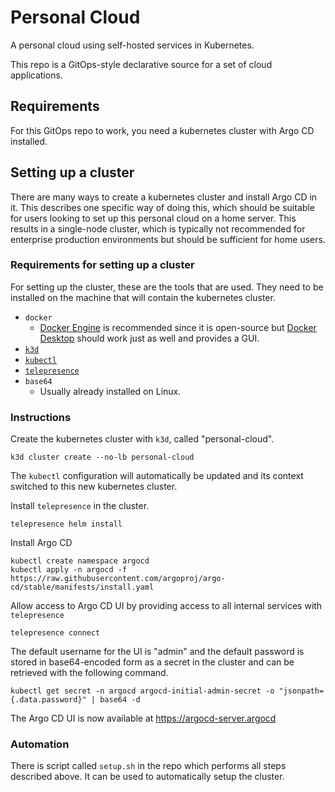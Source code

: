 # Personal Cloud

A personal cloud using self-hosted services in Kubernetes.

This repo is a GitOps-style declarative source for a set of cloud applications.

## Requirements
For this GitOps repo to work, you need a kubernetes cluster with Argo CD installed.

## Setting up a cluster
There are many ways to create a kubernetes cluster and install Argo CD in it. This describes one specific way of doing this, which should be suitable for users looking to set up this personal cloud on a home server. This results in a single-node cluster, which is typically not recommended for enterprise production environments but should be sufficient for home users.

### Requirements for setting up a cluster
For setting up the cluster, these are the tools that are used. They need to be installed on the machine that will contain the kubernetes cluster.
- `docker`
    - [Docker Engine](https://docs.docker.com/engine/install/) is recommended since it is open-source but [Docker Desktop](https://docs.docker.com/get-started/get-docker/) should work just as well and provides a GUI.
- [`k3d`](https://k3d.io/stable/#installation)
- [`kubectl`](https://kubernetes.io/docs/tasks/tools/#kubectl)
- [`telepresence`](https://www.telepresence.io/docs/install/client)
- `base64`
    - Usually already installed on Linux.
### Instructions
Create the kubernetes cluster with `k3d`, called "personal-cloud".
```shell
k3d cluster create --no-lb personal-cloud
```
The `kubectl` configuration will automatically be updated and its context switched to this new kubernetes cluster.

Install `telepresence` in the cluster.
```shell
telepresence helm install
```
Install Argo CD
```shell
kubectl create namespace argocd
kubectl apply -n argocd -f https://raw.githubusercontent.com/argoproj/argo-cd/stable/manifests/install.yaml
```

Allow access to Argo CD UI by providing access to all internal services with `telepresence`
```shell
telepresence connect
```

The default username for the UI is "admin" and the default password is stored in base64-encoded form as a secret in the cluster and can be retrieved with the following command.
```shell
kubectl get secret -n argocd argocd-initial-admin-secret -o "jsonpath={.data.password}" | base64 -d
```

The Argo CD UI is now available at https://argocd-server.argocd

### Automation
There is script called `setup.sh` in the repo which performs all steps described above. It can be used to automatically setup the cluster.
